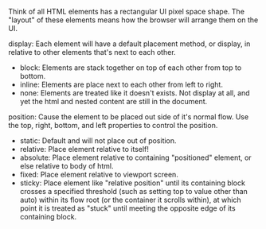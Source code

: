 Think of all HTML elements has a rectangular UI pixel space shape. The "layout"
of these elements means how the browser will arrange them on the UI.

display: Each element will have a default placement method, or display, in
relative to other elements that's next to each other.
- block: Elements are stack together on top of each other from top to bottom.
- inline: Elements are place next to each other from left to right.
- none: Elements are treated like it doesn't exists. Not display at all, and yet
          the html and nested content are still in the document.

position: Cause the element to be placed out side of it's normal flow. Use the
          top, right, bottom, and left properties to control the position.
- static: Default and will not place out of position.
- relative: Place element relative to itself!
- absolute: Place element relative to containing "positioned" element, or else
            relative to body of html.
- fixed: Place element relative to viewport screen.
- sticky: Place element like "relative position" until its containing block
          crosses a specified threshold (such as setting top to value other
          than auto) within its flow root (or the container it scrolls within),
          at which point it is treated as "stuck" until meeting the opposite
          edge of its containing block.
